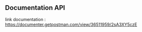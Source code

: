 ## Documentation API

link documentation : https://documenter.getpostman.com/view/36511959/2sA3XY5czE
